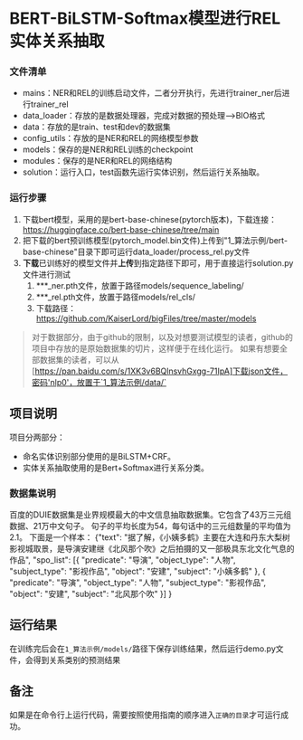 # BERT-BiLSTM-Softmax模型进行REL实体关系抽取

### 文件清单
- mains：NER和REL的训练启动文件，二者分开执行，先进行trainer_ner后进行trainer_rel
- data_loader：存放的是数据处理器，完成对数据的预处理-->BIO格式
- data：存放的是train、test和dev的数据集
- config_utils：存放的是NER和REL的网络模型参数
- models：保存的是NER和REL训练的checkpoint
- modules：保存的是NER和REL的网络结构
- solution：运行入口，test函数先运行实体识别，然后运行关系抽取。


### 运行步骤
1. 下载bert模型，采用的是bert-base-chinese(pytorch版本)，下载连接：https://huggingface.co/bert-base-chinese/tree/main
2. 把下载的bert预训练模型(pytorch_model.bin文件)上传到"1_算法示例/bert-base-chinese"目录下即可运行data_loader/process_rel.py文件
3. **下载**已训练好的模型文件并**上传**到指定路径下即可，用于直接运行solution.py文件进行测试
   1. ***_ner.pth文件，放置于路径models/sequence_labeling/
   2. ***_rel.pth文件，放置于路径models/rel_cls/
   3. 下载路径：https://github.com/KaiserLord/bigFiles/tree/master/models

> 对于数据部分，由于github的限制，以及对想要测试模型的读者，github的项目中存放的是原始数据集的切片，这样便于在线化运行。
如果有想要全部数据集的读者，可以从[https://pan.baidu.com/s/1XK3v6BQlnsvhGxgg-71IpA]下载json文件，密码'nlp0'，放置于`1_算法示例/data/`

## 项目说明
项目分两部分：
- 命名实体识别部分使用的是BiLSTM+CRF。
- 实体关系抽取使用的是Bert+Softmax进行关系分类。

### 数据集说明
百度的DUIE数据集是业界规模最大的中文信息抽取数据集。它包含了43万三元组数据、21万中文句子。
句子的平均长度为54，每句话中的三元组数量的平均值为2.1。
下面是一个样本：
{"text": "据了解，《小姨多鹤》主要在大连和丹东大梨树影视城取景，是导演安建继《北风那个吹》之后拍摄的又一部极具东北文化气息的作品", 
  "spo_list": [{
  "predicate": "导演",
  "object_type": "人物",
  "subject_type": "影视作品",
  "object": "安建",
  "subject": "小姨多鹤"
  }, {
  "predicate": "导演",
  "object_type": "人物",
  "subject_type": "影视作品",
  "object": "安建",
  "subject": "北风那个吹"
  }]
}

## 运行结果
在训练完后会在`1_算法示例/models/`路径下保存训练结果，然后运行demo.py文件，会得到关系类别的预测结果

## 备注
如果是在命令行上运行代码，需要按照使用指南的顺序进入`正确的目录`才可运行成功。